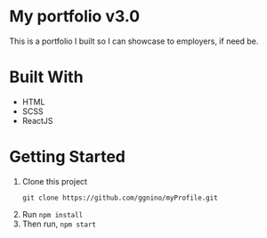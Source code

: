 # My portfolio v3.0

This is a portfolio I built so I can showcase to employers, if need be.

# Built With

<ul>
<li>HTML</li>
<li>SCSS</li>
<li>ReactJS</li>
</ul>

# Getting Started

<ol>
<li>Clone this project <p><code>git clone https://github.com/ggnino/myProfile.git</code></p></li>
<li>Run <code>npm install</code></li>
<li>Then run, <code>npm start</code></li>
</ol>
